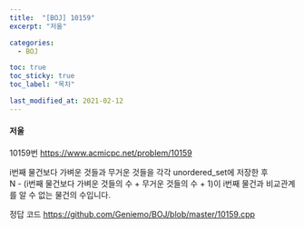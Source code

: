```yaml
---
title:  "[BOJ] 10159"
excerpt: "저울"

categories:
  - BOJ

toc: true
toc_sticky: true
toc_label: "목차"

last_modified_at: 2021-02-12
---
```


#### 저울

10159번 <https://www.acmicpc.net/problem/10159>

i번째 물건보다 가벼운 것들과 무거운 것들을 각각 unordered_set에 저장한 후<br>
N - (i번째 물건보다 가벼운 것들의 수 + 무거운 것들의 수 + 1)이 i번째 물건과 비교관계를 알 수 없는 물건의 수입니다.

정답 코드 <https://github.com/Geniemo/BOJ/blob/master/10159.cpp>
